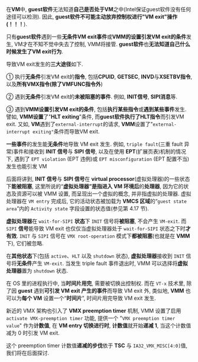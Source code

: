 

在**VM**中, **guest软件**无法知道**自己是否处于VM**之中(Intel保证guest软件没有任何途径可以检测). 因此, **guest软件不可能主动放弃控制权进行"VM exit"操作(！！！**).

只有**guest软件**遇到一些**无条件VM exit事件**或**VMM的设置引发VM exit的条件**发生, VM才在不知不觉中失去了控制, VMM将接管. **guest软件**也**无法知道自己什么时候发生了VM exit行为**.

导致VM exit发生的**三大途径**如下.

① 执行**无条件**引发VM exit的**指令**, 包括**CPUID**, **GETSEC**, **INVD**与**XSETBV指令**, 以及**所有VMX指令(除了VMFUNC指令外**)

② 遇到**无条件**引发VM exit的**未被阻塞的事件**. 例如, **INIT信号**, **SIPI消息**等.

③ 遇到**VMM设置引发VM exit的条件**, 包括**执行某些指令**或**遇到某些事件**发生. 譬如, **VMM设置**了"**HLT exiting**"条件, 而**guest软件执行了HLT指令**而引发VM exit. 又如, **VM**遇到了`external-interrupt`的请求, **VMM**设置了"`external-interrupt exiting"`条件而导致VM exit.

**一些事件**的发生能**无条件**地导致 VM exit 发生. 例如, `triple fault`(三重 fault 异常)事件和接收到 **INIT 信号**与 **SIPI 信号**, 以及在使用 **EPT**(扩展页表)机制的情况下, 遇到了 `EPT violation` (EPT 违例)或 `EPT misconfiguration` (EPT 配置不当)发生也能引发 VM

后面将讲到, **INIT 信号**与 **SIPI 信号**在 **virtual processor**(虚拟处理器)的一些状态下**能被阻塞**, 这里所说的“**虚拟处理器”**是指**进入 VM 环境后**的**处理器**, 因为它的状态及资源可以被 VMM 设置, 而呈现出一个虚拟的概念, 并非指虚拟的处理器. 虚拟处理器在 `VM entry` 完成后, 它的活动状态被加载为 **VMCS 区域**的“`guest state area`”内的 `Activity state` 字段设置的状态值(参见第 4.17 节). 

**虚拟处理器**在 `wait-for-SIPI` **状态**下 `INIT` 信号将**被阻塞**, 不会产生 `VM-exit`. 而 `SIPI` **信号**能导致 VM exit 也仅仅当虚拟处理器处于 `wait-for-SIPI` 状态之下时**才有效**. `INIT` 与 `SIPI` 信号在 `VMX root-operation` 模式下**都被阻塞**(也就是在 **VMM** 下), 它们被忽略. 

在**其他状态**下(包括 `active`、`HLT` 以及 `shutdown` 状态), **虚拟处理器**接收到 `INIT` 信号将**无条件**产生 `VM-exit`. 当发生 triple fault 事件退出时, VMM 可以选择将**虚拟处理器**置为 `shutdown` 状态. 

在 OS 里的进程执行中, 当**时间片用完**, 需要被切换出控制权. 而在 `VT-x` 技术里, 除了因 **guest** 遇到**可引发 VM exit 产生的事件**而导致 VM exit 外, 类似地, **VMM** 也可以为**每个 VM** 设置一个“**时间片**”, 时间片用完导致 VM exit 发生. 

新近的 VMX 架构也引入了 **VMX preemption timer** 机制, VMM 设置了启用  `activate VMX-preemption timer` 功能, 提供一个 "`VMX preemption timer value`" 作为**计数值**, 在 **VM entry 切换进行时**, **计数值**就开始**递减 1**, 当这个计数值减为 0 时引发 VM exit.

这个 preemption timer 计数值**递减的步伐**依于 **TSC** 与 `IA32_VMX_MISC[4:0]`值, 我们将在后面探讨. 